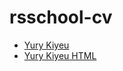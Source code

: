 # rsschool-cv
- [Yury Kiyeu](https://yurykiev.github.io/rsschool-cv/cv)
- [Yury Kiyeu HTML](https://yurykiev.github.io/rsschool-cv/)